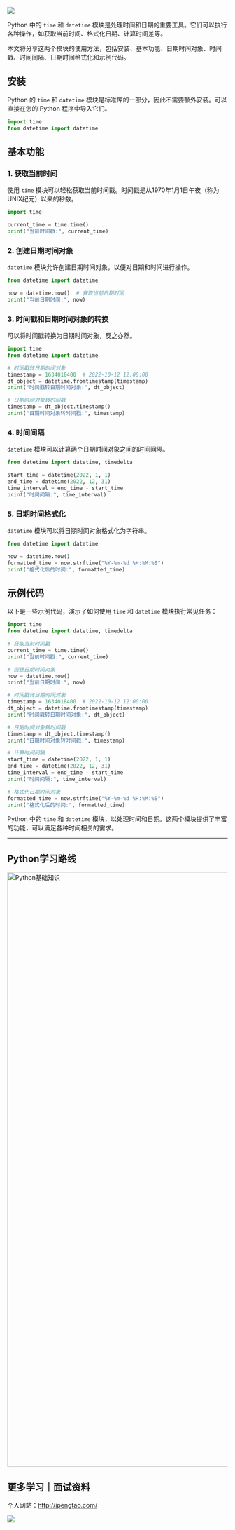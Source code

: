 ![](https://p.ipic.vip/cfnkto.png)

Python 中的 `time` 和 `datetime` 模块是处理时间和日期的重要工具。它们可以执行各种操作，如获取当前时间、格式化日期、计算时间差等。

本文将分享这两个模块的使用方法，包括安装、基本功能、日期时间对象、时间戳、时间间隔、日期时间格式化和示例代码。

## 安装

Python 的 `time` 和 `datetime` 模块是标准库的一部分，因此不需要额外安装。可以直接在您的 Python 程序中导入它们。

```python
import time
from datetime import datetime
```

## 基本功能

### 1. 获取当前时间

使用 `time` 模块可以轻松获取当前时间戳。时间戳是从1970年1月1日午夜（称为UNIX纪元）以来的秒数。

```python
import time

current_time = time.time()
print("当前时间戳:", current_time)
```

### 2. 创建日期时间对象

`datetime` 模块允许创建日期时间对象，以便对日期和时间进行操作。

```python
from datetime import datetime

now = datetime.now()  # 获取当前日期时间
print("当前日期时间:", now)
```

### 3. 时间戳和日期时间对象的转换

可以将时间戳转换为日期时间对象，反之亦然。

```python
import time
from datetime import datetime

# 时间戳转日期时间对象
timestamp = 1634018400  # 2022-10-12 12:00:00
dt_object = datetime.fromtimestamp(timestamp)
print("时间戳转日期时间对象:", dt_object)

# 日期时间对象转时间戳
timestamp = dt_object.timestamp()
print("日期时间对象转时间戳:", timestamp)
```

### 4. 时间间隔

`datetime` 模块可以计算两个日期时间对象之间的时间间隔。

```python
from datetime import datetime, timedelta

start_time = datetime(2022, 1, 1)
end_time = datetime(2022, 12, 31)
time_interval = end_time - start_time
print("时间间隔:", time_interval)
```

### 5. 日期时间格式化

`datetime` 模块可以将日期时间对象格式化为字符串。

```python
from datetime import datetime

now = datetime.now()
formatted_time = now.strftime("%Y-%m-%d %H:%M:%S")
print("格式化后的时间:", formatted_time)
```

## 示例代码

以下是一些示例代码，演示了如何使用 `time` 和 `datetime` 模块执行常见任务：

```python
import time
from datetime import datetime, timedelta

# 获取当前时间戳
current_time = time.time()
print("当前时间戳:", current_time)

# 创建日期时间对象
now = datetime.now()
print("当前日期时间:", now)

# 时间戳转日期时间对象
timestamp = 1634018400  # 2022-10-12 12:00:00
dt_object = datetime.fromtimestamp(timestamp)
print("时间戳转日期时间对象:", dt_object)

# 日期时间对象转时间戳
timestamp = dt_object.timestamp()
print("日期时间对象转时间戳:", timestamp)

# 计算时间间隔
start_time = datetime(2022, 1, 1)
end_time = datetime(2022, 12, 31)
time_interval = end_time - start_time
print("时间间隔:", time_interval)

# 格式化日期时间对象
formatted_time = now.strftime("%Y-%m-%d %H:%M:%S")
print("格式化后的时间:", formatted_time)
```

 Python 中的 `time` 和 `datetime` 模块，以处理时间和日期。这两个模块提供了丰富的功能，可以满足各种时间相关的需求。

 --- 

## Python学习路线

<img width="1357" alt="Python基础知识" src="https://github.com/sitinme/Python_study/assets/5089397/5df21811-fd10-43c1-9066-1b192262b268">

## 更多学习｜面试资料

个人网站：http://ipengtao.com/

![](https://p.ipic.vip/knbt3a.png)
